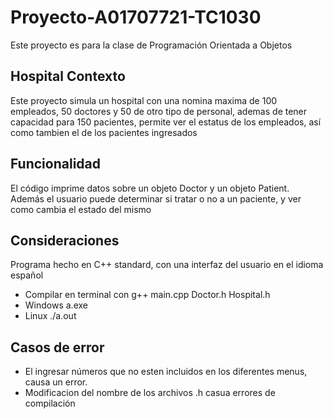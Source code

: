 # Proyecto-A01707721-TC1030
Este proyecto es para la clase de Programación Orientada a Objetos
## Hospital Contexto
Este proyecto simula un hospital con una nomina maxima de 100 empleados, 50 doctores y 50 de otro tipo de personal, ademas de tener capacidad para 150 pacientes, permite ver el estatus de los empleados, así como tambien el de los pacientes ingresados
## Funcionalidad
El código imprime datos sobre un objeto Doctor y un objeto Patient.
Además el usuario puede determinar si tratar o no a un paciente, y ver como cambia el estado del mismo
## Consideraciones
Programa hecho en C++ standard, con una interfaz del usuario en el idioma español
- Compilar en terminal con g++ main.cpp Doctor.h Hospital.h
- Windows a.exe
- Linux ./a.out
## Casos de error
- El ingresar números que no esten incluidos en los diferentes menus, causa un error.
- Modificacion del nombre de los archivos .h casua errores de compilación
